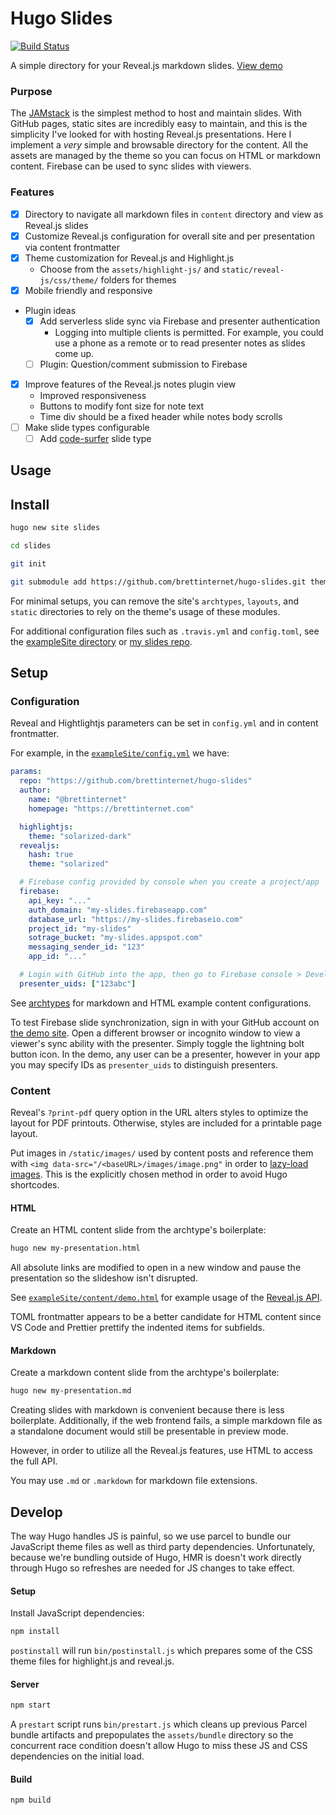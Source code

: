 # Hugo Slides

[![Build Status](https://travis-ci.org/brettinternet/hugo-slides.svg?branch=master)](https://travis-ci.org/brettinternet/hugo-slides)

A simple directory for your Reveal.js markdown slides. [View demo](https://brettinternet.github.io/hugo-slides/)

### Purpose

The [JAMstack](https://jamstack.org) is the simplest method to host and maintain slides. With GitHub pages, static sites are incredibly easy to maintain, and this is the simplicity I've looked for with hosting Reveal.js presentations. Here I implement a _very_ simple and browsable directory for the content. All the assets are managed by the theme so you can focus on HTML or markdown content. Firebase can be used to sync slides with viewers.

### Features

- [x] Directory to navigate all markdown files in `content` directory and view as Reveal.js slides
- [x] Customize Reveal.js configuration for overall site and per presentation via content frontmatter
- [x] Theme customization for Reveal.js and Highlight.js
  - Choose from the `assets/highlight-js/` and `static/reveal-js/css/theme/` folders for themes
- [x] Mobile friendly and responsive
- Plugin ideas
  - [x] Add serverless slide sync via Firebase and presenter authentication
    - Logging into multiple clients is permitted. For example, you could use a phone as a remote or to read presenter notes as slides come up.
  - [ ] Plugin: Question/comment submission to Firebase
- [x] Improve features of the Reveal.js notes plugin view
  - Improved responsiveness
  - Buttons to modify font size for note text
  - Time div should be a fixed header while notes body scrolls
- [ ] Make slide types configurable
  - [ ] Add [code-surfer](https://github.com/pomber/code-surfer) slide type

## Usage

## Install

```sh
hugo new site slides

cd slides

git init

git submodule add https://github.com/brettinternet/hugo-slides.git theme/hugo-slides
```

For minimal setups, you can remove the site's `archtypes`, `layouts`, and `static` directories to rely on the theme's usage of these modules.

For additional configuration files such as `.travis.yml` and `config.toml`, see the [exampleSite directory](exampleSite/) or [my slides repo](https://github.com/brettinternet/slides).

## Setup

### Configuration

Reveal and Hightlightjs parameters can be set in `config.yml` and in content frontmatter.

For example, in the [`exampleSite/config.yml`](exampleSite/config.yml) we have:

```yml
params:
  repo: "https://github.com/brettinternet/hugo-slides"
  author:
    name: "@brettinternet"
    homepage: "https://brettinternet.com"

  highlightjs:
    theme: "solarized-dark"
  revealjs:
    hash: true
    theme: "solarized"

  # Firebase config provided by console when you create a project/app
  firebase:
    api_key: "..."
    auth_domain: "my-slides.firebaseapp.com"
    database_url: "https://my-slides.firebaseio.com"
    project_id: "my-slides"
    sotrage_bucket: "my-slides.appspot.com"
    messaging_sender_id: "123"
    app_id: "..."

  # Login with GitHub into the app, then go to Firebase console > Develop > Authentication > Users and retrive your `User UID`
  presenter_uids: ["123abc"]
```

See [archtypes](archtypes) for markdown and HTML example content configurations.

To test Firebase slide synchronization, sign in with your GitHub account on [the demo site](https://brettinternet.github.io/hugo-slides/). Open a different browser or incognito window to view a viewer's sync ability with the presenter. Simply toggle the lightning bolt button icon. In the demo, any user can be a presenter, however in your app you may specify IDs as `presenter_uids` to distinguish presenters.

### Content

Reveal's `?print-pdf` query option in the URL alters styles to optimize the layout for PDF printouts. Otherwise, styles are included for a printable page layout.

Put images in `/static/images/` used by content posts and reference them with `<img data-src="/<baseURL>/images/image.png"` in order to [lazy-load images](https://github.com/hakimel/reveal.js/#lazy-loading). This is the explicitly chosen method in order to avoid Hugo shortcodes.

#### HTML

Create an HTML content slide from the archtype's boilerplate:

```sh
hugo new my-presentation.html
```

All absolute links are modified to open in a new window and pause the presentation so the slideshow isn't disrupted.

See [`exampleSite/content/demo.html`](content/demo.html) for example usage of the [Reveal.js API](https://github.com/hakimel/reveal.js).

TOML frontmatter appears to be a better candidate for HTML content since VS Code and Prettier prettify the indented items for subfields.

#### Markdown

Create a markdown content slide from the archtype's boilerplate:

```sh
hugo new my-presentation.md
```

Creating slides with markdown is convenient because there is less boilerplate. Additionally, if the web frontend fails, a simple markdown file as a standalone document would still be presentable in preview mode.

However, in order to utilize all the Reveal.js features, use HTML to access the full API.

You may use `.md` or `.markdown` for markdown file extensions.

## Develop

The way Hugo handles JS is painful, so we use parcel to bundle our JavaScript theme files as well as third party dependencies. Unfortunately, because we're bundling outside of Hugo, HMR is doesn't work directly through Hugo so refreshes are needed for JS changes to take effect.

#### Setup

Install JavaScript dependencies:

```sh
npm install
```

`postinstall` will run `bin/postinstall.js` which prepares some of the CSS theme files for highlight.js and reveal.js.

#### Server

```sh
npm start
```

A `prestart` script runs `bin/prestart.js` which cleans up previous Parcel bundle artifacts and prepopulates the `assets/bundle` directory so the concurrent race condition doesn't allow Hugo to miss these JS and CSS dependencies on the initial load.

#### Build

```sh
npm build
```
